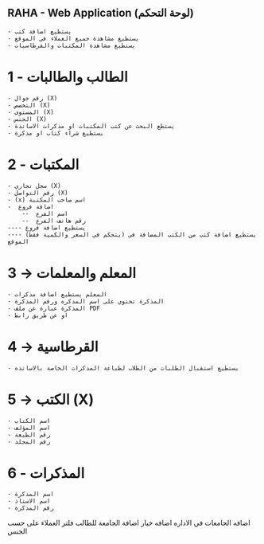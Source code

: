 ## RAHA - Web Application (لوحة التحكم)
    - يستطيع اضافة كتب
    - يستطيع مشاهدة جميع العملاء في الموقع
    - يستطيع مشاهدة المكتبات والقرطاسيات

# 1 - الطالب والطالبات
    - رقم جوال (X)
    - التخصص (X)
    - المستوى (X)
    - الجنس (X)
    - يستطع البحث عن كتب المكتبات او مذكرات الاساتذة
    - يستطيع شراء كتاب او مذكرة

# 2 - المكتبات
    - سجل تجاري (X)
    - رقم التواصل (X)
    - (x) اسم صاحب المكتبة
    -  اضافة فروع
        --  اسم الفرع
        --  رقم هاتف الفرع
    ---- يستطيع اضافة فروع
    ---- (يتحكم في السعر والكمية فقط) يستطيع اضافة كتب من الكتب المضافة في الموقع
   

# 3 -> المعلم والمعلمات
    - المعلم يستطيع اضافة مذكرات
    - المذكرة تحتوي على اسم المذكره ورقم المذكرة
    - المذكرة عبارة عن ملف PDF
    - او عن طريق رابط

# 4 -> القرطاسية
    - يستطيع استقبال الطلبات من الطلاب لطباعة المذكرات الخاصة بالاساتذه
    

# 5 -> الكتب (X)
    - اسم الكتاب
    - اسم المؤلف
    - رقم الطبعة
    - رقم المجلد

# 6 - المذكرات
    - اسم المذكرة
    - اسم الاستاذ
    - رقم المذكرة
    

اضافه الجامعات في الاداره
اضافه خيار اضافة الجامعة للطالب
فلتر العملاء على حسب الجنس
